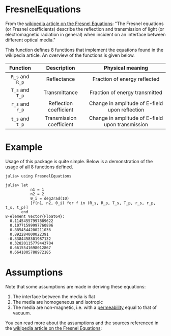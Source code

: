 # FresnelEquations
From the [wikipedia article on the Fresnel Equations](https://en.wikipedia.org/wiki/Fresnel_equations):
"The Fresnel equations (or Fresnel coefficients) describe the reflection and transmission of light (or electromagnetic radiation in general) when incident on an interface between different optical media."

This function defines 8 functions that implement the equations found in the wikipedia article. An overview of the functions is given below.

|Function|Description|Physical meaning|
|:---:|:---:|:---:|
|`R_s` and `R_p`|Reflectance|Fraction of energy reflected|
|`T_s` and `T_p`|Transmittance|Fraction of energy transmitted|
|`r_s` and `r_p`|Reflection coefficient|Change in amplitude of E-field upon reflection|
|`t_s` and `t_p`|Transmission coefficient|Change in amplitude of E-field upon transmission|

# Example
Usage of this package is quite simple. Below is a demonstration of the usage of all 8 functions defined.
```
julia> using FresnelEquations

julia> let
           n1 = 1
           n2 = 2
           θ_i = deg2rad(10)
           [f(n1, n2, θ_i) for f in (R_s, R_p, T_s, T_p, r_s, r_p, t_s, t_p)]
       end
8-element Vector{Float64}:
  0.11454557997889622
  0.10771599997760896
  0.8854544200211036
  0.892284000022391
 -0.3384458301987132
  0.32820115779443704
  0.6615541698012867
  0.6641005788972185
```

# Assumptions
Note that some assumptions are made in deriving these equations:
1. The interface between the media is flat
2. The media are homogeneous and isotropic
3. The media are non-magnetic, i.e. with a [permeability](https://en.wikipedia.org/wiki/Permeability_(electromagnetism)) equal to that of vacuum.

You can read more about the assumptions and the sources referenced in the [wikipedia article on the Fresnel Equations](https://en.wikipedia.org/wiki/Fresnel_equations):